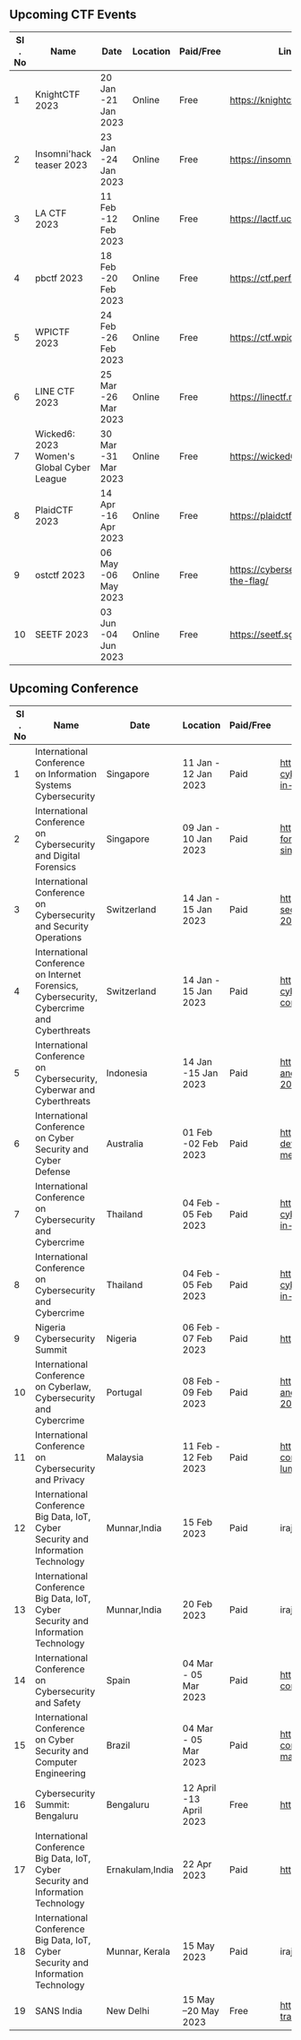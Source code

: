 ## Upcoming CTF Events

|   SI . No         | Name                                 | Date     | Location  | Paid/Free | Link to register |
| ----------------- | -------------------------------------|----------| ----------| ----------| -----------------|
|1|KnightCTF 2023	| 20 Jan -21 Jan 2023	| Online	 | Free	| https://knightctf.com/ | 
|2|Insomni'hack teaser 2023 | 23 Jan -24 Jan 2023	| Online	| Free	| https://insomnihack.ch/contests/ | 
|3|LA CTF 2023	 | 11 Feb -12 Feb 2023	 | Online	| Free	| https://lactf.uclaacm.com/ | 
|4|pbctf 2023	 | 18 Feb -20 Feb 2023	| Online	| Free	| https://ctf.perfect.blue/ |
|5|WPICTF 2023	| 24 Feb -26 Feb 2023	| Online	| Free	| https://ctf.wpictf.xyz/ | 
|6|LINE CTF 2023	| 25 Mar -26 Mar 2023	| Online	| Free	| https://linectf.me/ |
|7|Wicked6: 2023 Women's Global Cyber League	|30 Mar -31 Mar 2023 | 	Online | 	Free	| https://wicked6.com/ |
|8| PlaidCTF 2023	| 14 Apr -16 Apr 2023	| Online	| Free | 	https://plaidctf.com/ |
|9| ostctf 2023	| 06 May -06 May 2023	| Online	|Free | 	https://cybersecuritydays.ch/capture-the-flag/ |
|10|SEETF 2023	| 03 Jun -04 Jun 2023	| Online	| Free	| https://seetf.sg/seetf/ |


## Upcoming Conference

|   SI . No         | Name                                                         | Date     | Location  | Paid/Free | Link to register |
| ----------------- | ------------------------------------------------------------ |----------| ----------| ----------| -----------------| 
|1| International Conference on Information Systems Cybersecurity	| Singapore	| 11 Jan - 12 Jan  2023	| Paid 	| https://waset.org/information-systems-cybersecurity-conference-in-january-2023-in-singapore|
|2|International Conference on Cybersecurity and Digital Forensics	| Singapore	 | 09 Jan - 10 Jan 2023 	| Paid 	| https://waset.org/cybersecurity-and-digital-forensics-conference-in-january-2023-in-singapore|
|3|International Conference on Cybersecurity and Security Operations	| Switzerland	| 14 Jan - 15 Jan  2023	| Paid 	| https://waset.org/cybersecurity-and-security-operations-conference-in-january-2023-in-zurich|
|4|International Conference on Internet Forensics, Cybersecurity, Cybercrime and Cyberthreats	| Switzerland	| 14 Jan - 15 Jan  2023	| Paid 	| https://waset.org/internet-forensics-cybersecurity-cybercrime-and-cyberthreats-conference-in-january-2023-in-zurich|
|5|International Conference on Cybersecurity, Cyberwar and Cyberthreats	| Indonesia	| 14 Jan -15 Jan 2023	| Paid 	|https://waset.org/cybersecurity-cyberwar-and-cyberthreats-conference-in-january-2023-in-bali|
|6|International Conference on Cyber Security and Cyber Defense	| Australia	| 01 Feb -02 Feb 2023	| Paid 	| https://waset.org/cyber-security-and-cyber-defense-conference-in-february-2023-in-melbourne|
|7|International Conference on Cybersecurity and Cybercrime	| Thailand	| 04 Feb - 05 Feb 2023	| Paid 	| https://waset.org/cybersecurity-and-cybercrime-conference-in-february-2023-in-bangkok|
|8|International Conference on Cybersecurity and Cybercrime	| Thailand	| 04 Feb - 05 Feb 2023	| Paid 	| https://waset.org/cybersecurity-and-cybercrime-conference-in-february-2023-in-bangkok|
|9|Nigeria Cybersecurity Summit 	| Nigeria	| 06 Feb - 07 Feb 2023	| Paid 	| https://nigeriacybersecuritysummit.com/ | 
|10|International Conference on Cyberlaw, Cybersecurity and Cybercrime 	|Portugal	| 08 Feb - 09 Feb 2023	| Paid 	| https://waset.org/cyberlaw-cybersecurity-and-cybercrime-conference-in-february-2023-in-lisbon|
|11|International Conference on Cybersecurity and Privacy 	| Malaysia	|11 Feb - 12 Feb 2023	| Paid 	| https://waset.org/cybersecurity-and-privacy-conference-in-february-2023-in-kuala-lumpur|
|12|International Conference  Big Data, IoT, Cyber Security and Information Technology	| Munnar,India	| 15 Feb 2023	|Paid 	| iraj.in/Conference/13359/ICBDICSIT/contactus| 
|13|International Conference  Big Data, IoT, Cyber Security and Information Technology	| Munnar,India 	| 20 Feb 2023	| Paid 	| iraj.in/Conference/13317/ICBDICSIT/| 
|14|International Conference on Cybersecurity and Safety	|Spain	| 04 Mar - 05 Mar 2023	| Paid 	| https://waset.org/cybersecurity-and-safety-conference-in-march-2023-in-barcelona|
|15|International Conference on Cyber Security and Computer Engineering 	| Brazil	| 04 Mar - 05 Mar 2023	| Paid 	| https://waset.org/cyber-security-and-computer-engineering-conference-in-march-2023-in-rio-de-janeiro|
|16|Cybersecurity Summit: Bengaluru	| Bengaluru	| 12 April -13 April 2023	| Free	| https://ismg.events/summit/429334|
|17|International Conference  Big Data, IoT, Cyber Security and Information Technology	 | Ernakulam,India	| 22 Apr 2023	 | Paid 	| http://iraj.in/Conference/12736/ICBDICSIT/call|
|18|International Conference Big Data, IoT, Cyber Security and Information Technology 	| Munnar, Kerala	| 15 May 2023	| Paid 	| iraj.in/Conference/12519/ICBDICSIT/|
|19|SANS India	| New Delhi	| 15 May –20 May 2023	| Free	|https://www.sans.org/cyber-security-training-events/India-May-2023/|




